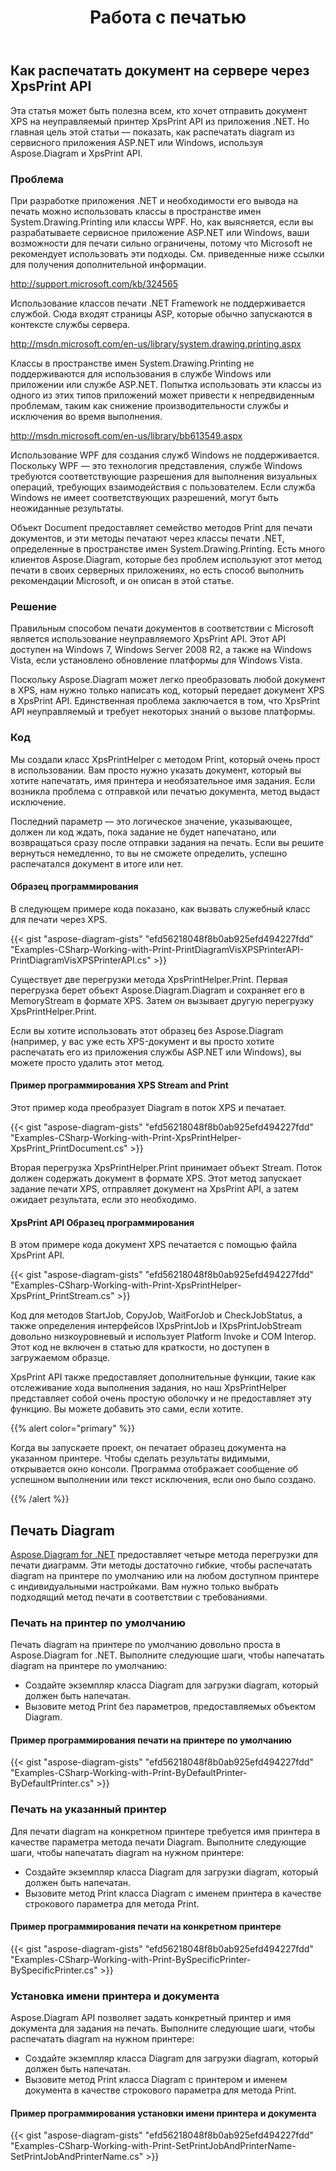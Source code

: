 ﻿---
title: Работа с печатью
type: docs
weight: 80
url: /ru/net/working-with-print/
description: В этом разделе объясняется, как распечатать документ через XpsPrint с номером Aspose.Diagram.
---
## **Как распечатать документ на сервере через XpsPrint API**
Эта статья может быть полезна всем, кто хочет отправить документ XPS на неуправляемый принтер XpsPrint API из приложения .NET. Но главная цель этой статьи — показать, как распечатать diagram из сервисного приложения ASP.NET или Windows, используя Aspose.Diagram и XpsPrint API.
### **Проблема**
При разработке приложения .NET и необходимости его вывода на печать можно использовать классы в пространстве имен System.Drawing.Printing или классы WPF. Но, как выясняется, если вы разрабатываете сервисное приложение ASP.NET или Windows, ваши возможности для печати сильно ограничены, потому что Microsoft не рекомендует использовать эти подходы. См. приведенные ниже ссылки для получения дополнительной информации.

<http://support.microsoft.com/kb/324565>

Использование классов печати .NET Framework не поддерживается службой. Сюда входят страницы ASP, которые обычно запускаются в контексте службы сервера.

<http://msdn.microsoft.com/en-us/library/system.drawing.printing.aspx>

Классы в пространстве имен System.Drawing.Printing не поддерживаются для использования в службе Windows или приложении или службе ASP.NET. Попытка использовать эти классы из одного из этих типов приложений может привести к непредвиденным проблемам, таким как снижение производительности службы и исключения во время выполнения.

<http://msdn.microsoft.com/en-us/library/bb613549.aspx>

Использование WPF для создания служб Windows не поддерживается. Поскольку WPF — это технология представления, службе Windows требуются соответствующие разрешения для выполнения визуальных операций, требующих взаимодействия с пользователем. Если служба Windows не имеет соответствующих разрешений, могут быть неожиданные результаты.

Объект Document предоставляет семейство методов Print для печати документов, и эти методы печатают через классы печати .NET, определенные в пространстве имен System.Drawing.Printing. Есть много клиентов Aspose.Diagram, которые без проблем используют этот метод печати в своих серверных приложениях, но есть способ выполнить рекомендации Microsoft, и он описан в этой статье.
### **Решение**
Правильным способом печати документов в соответствии с Microsoft является использование неуправляемого XpsPrint API. Этот API доступен на Windows 7, Windows Server 2008 R2, а также на Windows Vista, если установлено обновление платформы для Windows Vista.

Поскольку Aspose.Diagram может легко преобразовать любой документ в XPS, нам нужно только написать код, который передает документ XPS в XpsPrint API. Единственная проблема заключается в том, что XpsPrint API неуправляемый и требует некоторых знаний о вызове платформы.
### **Код**
Мы создали класс XpsPrintHelper с методом Print, который очень прост в использовании. Вам просто нужно указать документ, который вы хотите напечатать, имя принтера и необязательное имя задания. Если возникла проблема с отправкой или печатью документа, метод выдаст исключение.

Последний параметр — это логическое значение, указывающее, должен ли код ждать, пока задание не будет напечатано, или возвращаться сразу после отправки задания на печать. Если вы решите вернуться немедленно, то вы не сможете определить, успешно распечатался документ в итоге или нет.
#### **Образец программирования**
В следующем примере кода показано, как вызвать служебный класс для печати через XPS.

{{< gist "aspose-diagram-gists" "efd56218048f8b0ab925efd494227fdd" "Examples-CSharp-Working-with-Print-PrintDiagramVisXPSPrinterAPI-PrintDiagramVisXPSPrinterAPI.cs" >}}


Существует две перегрузки метода XpsPrintHelper.Print. Первая перегрузка берет объект Aspose.Diagram.Diagram и сохраняет его в MemoryStream в формате XPS. Затем он вызывает другую перегрузку XpsPrintHelper.Print.

Если вы хотите использовать этот образец без Aspose.Diagram (например, у вас уже есть XPS-документ и вы просто хотите распечатать его из приложения службы ASP.NET или Windows), вы можете просто удалить этот метод.
#### **Пример программирования XPS Stream and Print**
Этот пример кода преобразует Diagram в поток XPS и печатает.

{{< gist "aspose-diagram-gists" "efd56218048f8b0ab925efd494227fdd" "Examples-CSharp-Working-with-Print-XpsPrintHelper-XpsPrint_PrintDocument.cs" >}}


Вторая перегрузка XpsPrintHelper.Print принимает объект Stream. Поток должен содержать документ в формате XPS. Этот метод запускает задание печати XPS, отправляет документ на XpsPrint API, а затем ожидает результата, если это необходимо.
#### **XpsPrint API Образец программирования**
В этом примере кода документ XPS печатается с помощью файла XpsPrint API.

{{< gist "aspose-diagram-gists" "efd56218048f8b0ab925efd494227fdd" "Examples-CSharp-Working-with-Print-XpsPrintHelper-XpsPrint_PrintStream.cs" >}}


Код для методов StartJob, CopyJob, WaitForJob и CheckJobStatus, а также определения интерфейсов IXpsPrintJob и IXpsPrintJobStream довольно низкоуровневый и использует Platform Invoke и COM Interop. Этот код не включен в статью для краткости, но доступен в загружаемом образце.

XpsPrint API также предоставляет дополнительные функции, такие как отслеживание хода выполнения задания, но наш XpsPrintHelper представляет собой очень простую оболочку и не предоставляет эту функцию. Вы можете добавить это сами, если хотите.

{{% alert color="primary" %}}

Когда вы запускаете проект, он печатает образец документа на указанном принтере. Чтобы сделать результаты видимыми, открывается окно консоли. Программа отображает сообщение об успешном выполнении или текст исключения, если оно было создано.

{{% /alert %}}
## **Печать Diagram**
[Aspose.Diagram for .NET](https://products.aspose.com/diagram/net/) предоставляет четыре метода перегрузки для печати диаграмм. Эти методы достаточно гибкие, чтобы распечатать diagram на принтере по умолчанию или на любом доступном принтере с индивидуальными настройками. Вам нужно только выбрать подходящий метод печати в соответствии с требованиями.
### **Печать на принтер по умолчанию**
Печать diagram на принтере по умолчанию довольно проста в Aspose.Diagram for .NET. Выполните следующие шаги, чтобы напечатать diagram на принтере по умолчанию:

- Создайте экземпляр класса Diagram для загрузки diagram, который должен быть напечатан.
- Вызовите метод Print без параметров, предоставляемых объектом Diagram.
#### **Пример программирования печати на принтере по умолчанию**
{{< gist "aspose-diagram-gists" "efd56218048f8b0ab925efd494227fdd" "Examples-CSharp-Working-with-Print-ByDefaultPrinter-ByDefaultPrinter.cs" >}}
### **Печать на указанный принтер**
Для печати diagram на конкретном принтере требуется имя принтера в качестве параметра метода печати Diagram. Выполните следующие шаги, чтобы напечатать diagram на нужном принтере:

- Создайте экземпляр класса Diagram для загрузки diagram, который должен быть напечатан.
- Вызовите метод Print класса Diagram с именем принтера в качестве строкового параметра для метода Print.
#### **Пример программирования печати на конкретном принтере**
{{< gist "aspose-diagram-gists" "efd56218048f8b0ab925efd494227fdd" "Examples-CSharp-Working-with-Print-BySpecificPrinter-BySpecificPrinter.cs" >}}
### **Установка имени принтера и документа**
Aspose.Diagram API позволяет задать конкретный принтер и имя документа для задания на печать. Выполните следующие шаги, чтобы распечатать diagram на нужном принтере:

- Создайте экземпляр класса Diagram для загрузки diagram, который должен быть напечатан.
- Вызовите метод Print класса Diagram с принтером и именем документа в качестве строкового параметра для метода Print.
#### **Пример программирования установки имени принтера и документа**
{{< gist "aspose-diagram-gists" "efd56218048f8b0ab925efd494227fdd" "Examples-CSharp-Working-with-Print-SetPrintJobAndPrinterName-SetPrintJobAndPrinterName.cs" >}}
